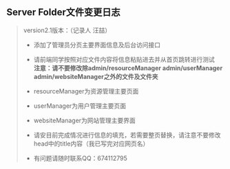 ## Server Folder文件变更日志

> version2.1版本：（记录人 汪喆）
>
> * 添加了管理员分页主要界面信息及后台访问接口 
>
> * 请前端同学按照对应文件内容将信息粘贴进去并从首页跳转进行测试<br><b>注意：请不要修改除admin/resourceManager   admin/userManager   admin/websiteManager之外的文件及文件夹</b>
> * resourceManager为资源管理主要页面
> * userManager为用户管理主要页面
> * websiteManager为网站管理主要界面
> * 请安目前完成情况进行信息的填充，若需要整页替换，请注意不要修改head中的title内容（我已写完对应网页名）
> * 有问题请随时联系QQ：674112795
